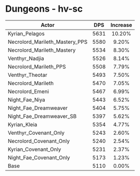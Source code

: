 # Dungeons - hv-sc
| Actor | DPS | Increase |
|---|:---:|:---:|
|Kyrian_Pelagos|5631|10.20%|
|Necrolord_Marileth_Mastery_PPS|5580|9.20%|
|Necrolord_Marileth_Mastery|5534|8.30%|
|Venthyr_Nadjia|5526|8.14%|
|Necrolord_Marileth_PPS|5508|7.79%|
|Venthyr_Theotar|5493|7.50%|
|Necrolord_Marileth|5470|7.05%|
|Necrolord_Emeni|5467|6.99%|
|Night_Fae_Niya|5443|6.52%|
|Night_Fae_Dreamweaver|5404|5.75%|
|Night_Fae_Dreamweaver_SB|5397|5.62%|
|Kyrian_Kleia|5354|4.77%|
|Venthyr_Covenant_Only|5243|2.60%|
|Necrolord_Covenant_Only|5240|2.54%|
|Kyrian_Covenant_Only|5231|2.37%|
|Night_Fae_Covenant_Only|5173|1.23%|
|Base|5110|0.00%|
